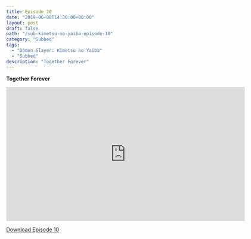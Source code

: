 ```yaml
---
title: Episode 10
date: "2019-06-08T14:30:00+00:00"
layout: post
draft: false
path: "/sub-kimetsu-no-yaiba-episode-10"
category: "Subbed"
tags:
  - "Demon Slayer: Kimetsu no Yaiba"
  - "Subbed"
description: "Together Forever"
---
```


**Together Forever**

<iframe width="640" height="360" src="https://rapidvid.to/e/G6HTX5OX2B" frameborder="0" marginwidth=0 marginheight=0 scrolling=no allowfullscreen></iframe>

<a href="http://ouo.io/qs/eCodkFEQ?s=https://rapidvid.to/d/G6HTX5OX2B">Download Episode 10</a>
